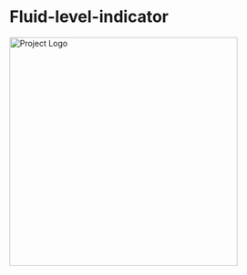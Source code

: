 # Fluid-level-indicator
<img src="https://assets-mod.factorio.com/assets/fd5b615e33d6dead7931dd80007bede1ab35c399.png" alt="Project Logo" width="400" />
